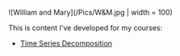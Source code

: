 ---
---


![William and Mary](/Pics/W&M.jpg | width = 100)



















This is content I've developed for my courses: 

- [Time Series Decomposition](/timeseries/index.md)
